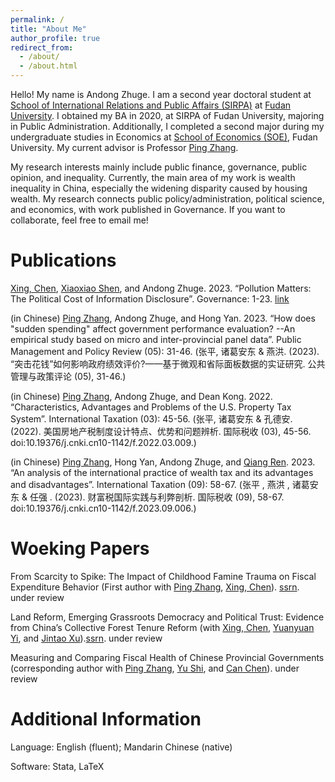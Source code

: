 ```yaml
---
permalink: /
title: "About Me"
author_profile: true
redirect_from: 
  - /about/
  - /about.html
---
```


Hello! My name is Andong Zhuge. I am a second year doctoral student at [School of International Relations and Public Affairs (SIRPA)](https://sirpa-en.fudan.edu.cn) at [Fudan University](https://www.fudan.edu.cn/en/). I obtained my BA in 2020, at SIRPA of Fudan University, majoring in Public Administration. Additionally, I completed a second major during my undergraduate studies in Economics at [School of Economics (SOE)](https://econ.fudan.edu.cn/en/), Fudan University. My current advisor is Professor [Ping Zhang](https://faculty.fudan.edu.cn/zhangping1234/zh_CN/index.htm). 

My research interests mainly include public finance, governance, public opinion, and inequality. Currently, the main area of my work is wealth inequality in China, especially the widening disparity caused by housing wealth. My research connects public policy/administration, political science, and economics, with work published in Governance. If you want to collaborate, feel free to email me!


Publications
======
[Xing, Chen](https://xingchen0123.github.io), [Xiaoxiao Shen](https://xiaoxiaoshen.co), and Andong Zhuge. 2023. “Pollution Matters: The Political Cost of Information Disclosure”. Governance: 1-23. [link](https://onlinelibrary.wiley.com/doi/10.1111/gove.12847)

(in Chinese) [Ping Zhang](https://faculty.fudan.edu.cn/zhangping1234/zh_CN/index.htm), Andong Zhuge, and Hong Yan. 2023. “How does "sudden spending" affect government performance evaluation? --An empirical study based on micro and inter-provincial panel data”. Public Management and Policy Review (05): 31-46. (张平, 诸葛安东 &  燕洪. (2023). “突击花钱”如何影响政府绩效评价?——基于微观和省际面板数据的实证研究. 公共管理与政策评论 (05), 31-46.)

(in Chinese) [Ping Zhang](https://faculty.fudan.edu.cn/zhangping1234/zh_CN/index.htm), Andong Zhuge, and Dean Kong. 2022. “Characteristics, Advantages and Problems of the U.S. Property Tax System”. International Taxation (03): 45-56. (张平, 诸葛安东 &  孔德安. (2022). 美国房地产税制度设计特点、优势和问题辨析. 国际税收 (03), 45-56. doi:10.19376/j.cnki.cn10-1142/f.2022.03.009.)

(in Chinese) [Ping Zhang](https://faculty.fudan.edu.cn/zhangping1234/zh_CN/index.htm), Hong Yan, Andong Zhuge, and [Qiang Ren](https://spft.cufe.edu.cn/info/1049/5199.htm). 2023. “An analysis of the international practice of wealth tax and its advantages and disadvantages”. International Taxation (09): 58-67. (张平 , 燕洪 , 诸葛安东 &  任强 . (2023). 财富税国际实践与利弊剖析. 国际税收 (09), 58-67. doi:10.19376/j.cnki.cn10-1142/f.2023.09.006.)


Woeking Papers
======
From Scarcity to Spike: The Impact of Childhood Famine Trauma on Fiscal Expenditure Behavior (First author with [Ping Zhang](https://faculty.fudan.edu.cn/zhangping1234/zh_CN/index.htm), [Xing, Chen](https://xingchen0123.github.io)). [ssrn](https://papers.ssrn.com/sol3/papers.cfm?abstract_id=4646240). under review

Land Reform, Emerging Grassroots Democracy and Political Trust: Evidence from China’s Collective Forest Tenure Reform (with [Xing, Chen](https://xingchen0123.github.io), [Yuanyuan Yi](https://nsd.pku.edu.cn/szdw/yjyxl/y6/515466.htm#), and [Jintao Xu](https://nsd.pku.edu.cn/szdw/qzjs/x/262188.htm)).[ssrn](https://papers.ssrn.com/sol3/papers.cfm?abstract_id=4569967). under review

Measuring and Comparing Fiscal Health of Chinese Provincial Governments (corresponding author with [Ping Zhang](https://faculty.fudan.edu.cn/zhangping1234/zh_CN/index.htm), [Yu Shi](https://hps.unt.edu/kelly-shi-phd), and [Can Chen](https://aysps.gsu.edu/profile/can-chen/)). under review


Additional Information
======
Language: English (fluent); Mandarin Chinese (native)

Software: Stata, LaTeX

